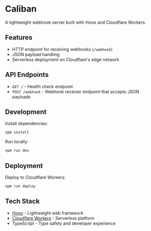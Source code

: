 # Caliban

A lightweight webhook server built with Hono and Cloudflare Workers.

## Features

- HTTP endpoint for receiving webhooks (`/webhook`)
- JSON payload handling
- Serverless deployment on Cloudflare's edge network

## API Endpoints

- `GET /` - Health check endpoint
- `POST /webhook` - Webhook receiver endpoint that accepts JSON payloads

## Development

Install dependencies:
```bash
npm install
```

Run locally:

```bash
npm run dev
```

## Deployment

Deploy to Cloudflare Workers:

```bash
npm run deploy
```

## Tech Stack

* [Hono](https://hono.dev) - Lightweight web framework
* [Cloudflare Workers](https://workers.cloudflare.com) - Serverless platform
* TypeScript - Type safety and developer experience